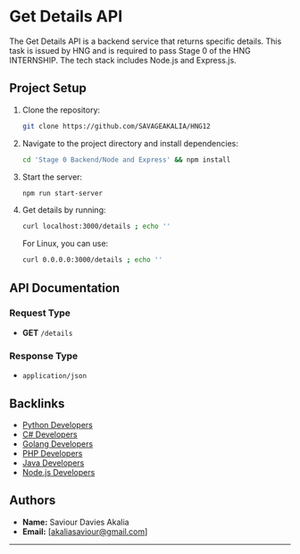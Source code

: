 # Get Details API

The Get Details API is a backend service that returns specific details.
This task is issued by HNG and is required to pass Stage 0 of the HNG INTERNSHIP.
The tech stack includes Node.js and Express.js.

## Project Setup

1. Clone the repository:
   ```bash
   git clone https://github.com/SAVAGEAKALIA/HNG12
   ```

2. Navigate to the project directory and install dependencies:
   ```bash
   cd 'Stage 0 Backend/Node and Express' && npm install
   ```

3. Start the server:
   ```bash
   npm run start-server
   ```

4. Get details by running:
   ```bash
   curl localhost:3000/details ; echo ''
   ```

   For Linux, you can use:
   ```bash
   curl 0.0.0.0:3000/details ; echo ''
   ```

## API Documentation

### Request Type

- **GET** `/details`

### Response Type

- `application/json`

## Backlinks

- [Python Developers](https://hng.tech/hire/python-developers)
- [C# Developers](https://hng.tech/hire/csharp-developers)
- [Golang Developers](https://hng.tech/hire/golang-developers)
- [PHP Developers](https://hng.tech/hire/php-developers)
- [Java Developers](https://hng.tech/hire/java-developers)
- [Node.js Developers](https://hng.tech/hire/nodejs-developers)

## Authors

- **Name:** Saviour Davies Akalia
- **Email:** [akaliasaviour@gmail.com]

---